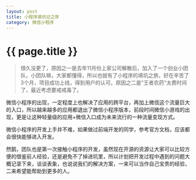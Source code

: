 ```yaml
---
layout: post
title: 小程序填坑记之序
category: 微信小程序
---
```


{{ page.title }}
===
> 很久没更了，原因之一是去年11月份上家公司解散后，加入了一个创业小团队，小团队嘛，大家都懂得，所以也就有了小程序的填坑之旅，好在辛苦了3个月，项目成功上线，得到用户的认可。原因之二是"王者农药"太费时间了，最近考虑要戒戒毒了。

微信小程序的出现，一定程度上也解决了应用的跨平台，再加上微信这个流量巨大的入口，所以越来越多的应用都退出了微信小程序版本，前段时间微信小游戏的出现，更是让这种轻量级的应用+微信入口成为未来流行的一种流量变现方式。

微信小程序的开发上手并不难，如果做过前端开发的同学，参考官方文档，应该都会很快能够进入开发。

然鹅，团队也是第一次接触小程序的开发，虽然现在开源的资源让大家可以比较方便的借鉴前人经验，还是避免不了掉进坑里，所以计划把开发过程中遇到的问题大概记录下来，谈谈表象，也说说我们的解决方案，一来可以当作自己宝贵的经验，二来希望能帮助到更多的人。